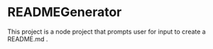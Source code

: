 # READMEGenerator
This project is a node project that prompts user for input to create a README.md .
